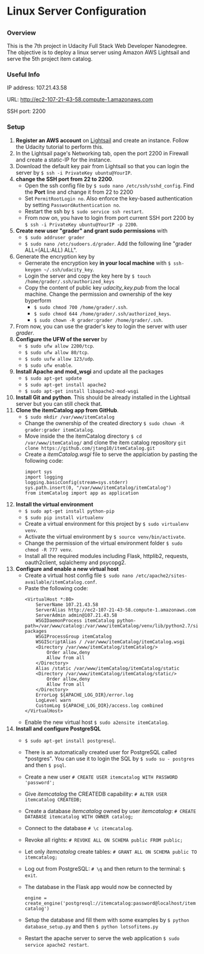 # Linux Server Configuration
##
### Overview

This is the 7th project in Udacity Full Stack Web Developer Nanodegree. The objective is to deploy a linux server using Amazon AWS Lightsail and serve the 5th project item catalog.

### Useful Info

IP address: 107.21.43.58

URL: http://ec2-107-21-43-58.compute-1.amazonaws.com

SSH port: 2200

### Setup
1. **Register an AWS account** on [Lightsail](http://lightsail.aws.amazon.com) and create an instance. Follow the Udacity tutorial to perform this.
2. In the Lightsail page's Networking tab, open the port 2200 in Firewall and create a static-IP for the instance. 
3. Download the default key pair from Lightsail so that you can login the server by `$ ssh -i PrivateKey ubuntu@YourIP`.
4. **change the SSH port from 22 to 2200**. 
	* Open the ssh config file by `$ sudo nano /etc/ssh/sshd_config`. Find the **Port** line and change it from 22 to 2200
	* Set `PermitRootLogin no`. Also enforce the key-based authentication by setting `PasswordAuthentication no`.
	* Restart the ssh by `$ sudo service ssh restart`. 
	* From now on, you have to login from port current SSH port 2200 by `$ ssh -i PrivateKey ubuntu@YourIP -p 2200`.
5. **Create new user "grader" and grant sudo permissions** with
	* `$ sudo addruser grader`
	* `$ sudo nano /etc/sudoers.d/grader`. Add the following line "grader ALL=(ALL:ALL) ALL".
6. Generate the encryption key by
	* Gernerate the encryption key **in your local machine** with `$ ssh-keygen ~/.ssh/udacity_key`.
	* Login the server and copy the key here by `$ touch /home/grader/.ssh/authorized_keys`
	* Copy the content of public key *udacity_key.pub* from the local machine. Change the permission and ownership of the key byperform
		- `$ sudo chmod 700 /home/grader/.ssh`.
		- `$ sudo chmod 644 /home/grader/.ssh/authorized_keys`.
		- `$ sudo chown -R grader:grader /home/grader/.ssh`.
7. From now, you can use the grader's key to login the server with user *grader*.
8. **Configure the UFW of the server** by 
	* `$ sudo ufw allow 2200/tcp`.
	* `$ sudo ufw allow 80/tcp`.
	* `$ sudo uufw allow 123/udp`.
	* `$ sudo ufw enable`.
9. **Install Apache and mod_wsgi** and update all the packages
	* `$ sudo apt-get update`
	* `$ sudo apt-get install apache2`
	* `$ sudo apt-get install libapache2-mod-wsgi`
10. **Install Git and python**. This should be already installed in the Lightsail server but you can still check that.
11. **Clone the itemCatalog app from GitHub**. 
	* `$ sudo mkdir /var/www/itemCatalog`
	* Change the ownership of the created directory `$ sudo chown -R grader:grader itemCatalog`.
	* Move inside the the itemCatalog directory `$ cd /var/www/itemCatalog/` and clone the item catalog repository `git clone https://github.com/jtang10/itemCatalog.git`
	* Create a *itemCatalog.wsgi* file to serve the applciation by pasting the following code:
      ```
      import sys
      import logging
      logging.basicConfig(stream=sys.stderr)
      sys.path.insert(0, "/var/www/itemCatalog/itemCatalog")
      from itemCatalog import app as application
      ```
12. **Install the virtual environment**
	* `$ sudo apt-get install python-pip`
	* `$ sudo pip install virtualenv`
	* Create a virtual environment for this project by `$ sudo virtualenv venv`.
	* Activate the virtual environment by `$ source venv/bin/activate`.
	* Change the permission of the virtual environment folder `$ sudo chmod -R 777 venv`.
	* Install all the required modules including Flask, httplib2, requests, oauth2client, sqlalchemy and psycopg2.
13. **Configure and enable a new virtual host**
	* Create a virtual host config file `$ sudo nano /etc/apache2/sites-available/itemCatalog.conf`.
	* Paste the following code:
	  ```
      <VirtualHost *:80>
          ServerName 107.21.43.58
          ServerAlias http://ec2-107-21-43-58.compute-1.amazonaws.com
          ServerAdmin admin@107.21.43.58
          WSGIDaemonProcess itemCatalog python-path=/var/www/catalog:/var/www/itemCatalog/venv/lib/python2.7/site-packages
          WSGIProcessGroup itemCatalog
          WSGIScriptAlias / /var/www/itemCatalog/itemCatalog.wsgi
          <Directory /var/www/itemCatalog/itemCatalog/>
              Order allow,deny
              Allow from all
          </Directory>
          Alias /static /var/www/itemCatalog/itemCatalog/static
          <Directory /var/www/itemCatalog/itemCatalog/static/>
              Order allow,deny
              Allow from all
          </Directory>
          ErrorLog ${APACHE_LOG_DIR}/error.log
          LogLevel warn
          CustomLog ${APACHE_LOG_DIR}/access.log combined
      </VirtualHost>
      ```
     * Enable the new virtual host `$ sudo a2ensite itemCatalog`.
14. **Install and configure PostgreSQL**
	* `$ sudo apt-get install postgresql`.
	* There is an automatically created user for PostgreSQL called *postgres". You can use it to login the SQL by `$ sudo su - postgres` and then `$ psql`.
	* Create a new user `# CREATE USER itemcatalog WITH PASSWORD 'password';`
	* Give *itemcatalog* the CREATEDB capability: `# ALTER USER itemcatalog CREATEDB;`
	* Create a database *itemcatalog* owned by user *itemcatalog*: `# CREATE DATABASE itemcatalog WITH OWNER catalog;`
	* Connect to the database `# \c itemcatalog`.
	* Revoke all rights: `# REVOKE ALL ON SCHEMA public FROM public;`
	* Let only *itemcatalog* create tables: `# GRANT ALL ON SCHEMA public TO itemcatalog;`
	* Log out from PostgreSQL: `# \q` and then return to the terminal: `$ exit`.
	* The database in the Flask app would now be connected by 
		
        `engine = create_engine('postgresql://itemcatalog:password@localhost/itemcatalog')`
    * Setup the database and fill them with some examples by `$ python database_setup.py` and then `$ python lotsofitems.py`
    * Restart the apache server to serve the web application `$ sudo service apache2 restart`.


	
    
